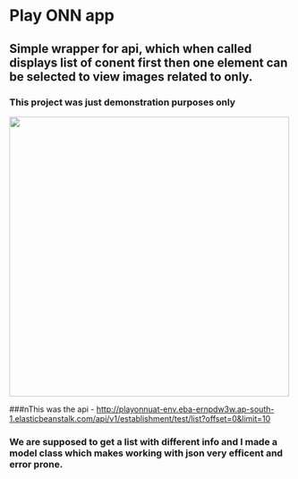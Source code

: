 # Play ONN app

## Simple wrapper for api, which when called displays list of conent first then one element can be selected to view images related to only.

### This project was just demonstration purposes only

<img src="https://media.giphy.com/media/guEys4xfN98UsUAWp8/giphy.gif" width="500" />


###nThis was the api - http://playonnuat-env.eba-ernpdw3w.ap-south-1.elasticbeanstalk.com/api/v1/establishment/test/list?offset=0&limit=10

### We are supposed to get a list with different info and I made a model class which makes working with json very efficent and error prone.

